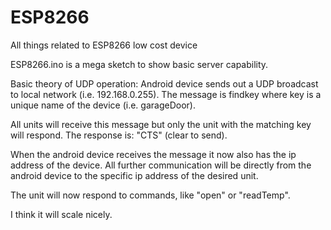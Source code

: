 ESP8266
=======

All things related to ESP8266 low cost device

ESP8266.ino is a mega sketch to show basic server capability.

Basic theory of UDP operation:
   Android device sends out a UDP broadcast to local network (i.e. 192.168.0.255).  The message is findkey where key 
   is a unique name of the device (i.e. garageDoor).
   
   All units will receive this message but only the unit with the matching key will respond.  The response is: "CTS" (clear to send).
   
   When the android device receives the message it now also has the ip address of the device.  All further communication will
   be directly from the android device to the specific ip address of the desired unit.

   The unit will now respond to commands, like "open" or "readTemp".

   I think it will scale nicely.   
